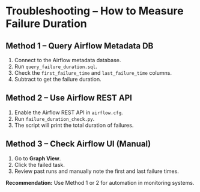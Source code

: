# Troubleshooting – How to Measure Failure Duration

## Method 1 – Query Airflow Metadata DB
1. Connect to the Airflow metadata database.
2. Run `query_failure_duration.sql`.
3. Check the `first_failure_time` and `last_failure_time` columns.
4. Subtract to get the failure duration.

## Method 2 – Use Airflow REST API
1. Enable the Airflow REST API in `airflow.cfg`.
2. Run `failure_duration_check.py`.
3. The script will print the total duration of failures.

## Method 3 – Check Airflow UI (Manual)
1. Go to **Graph View**.
2. Click the failed task.
3. Review past runs and manually note the first and last failure times.

**Recommendation:** Use Method 1 or 2 for automation in monitoring systems.
